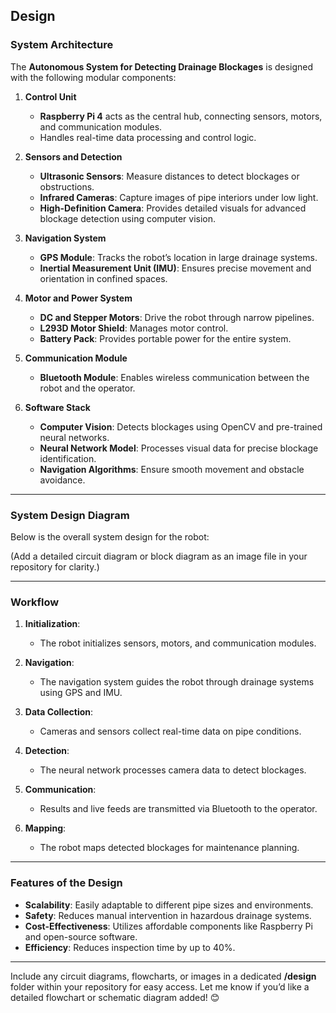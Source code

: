 ## Design

### System Architecture

The **Autonomous System for Detecting Drainage Blockages** is designed with the following modular components:  

1. **Control Unit**  
   - **Raspberry Pi 4** acts as the central hub, connecting sensors, motors, and communication modules.  
   - Handles real-time data processing and control logic.  

2. **Sensors and Detection**  
   - **Ultrasonic Sensors**: Measure distances to detect blockages or obstructions.  
   - **Infrared Cameras**: Capture images of pipe interiors under low light.  
   - **High-Definition Camera**: Provides detailed visuals for advanced blockage detection using computer vision.  

3. **Navigation System**  
   - **GPS Module**: Tracks the robot’s location in large drainage systems.  
   - **Inertial Measurement Unit (IMU)**: Ensures precise movement and orientation in confined spaces.  

4. **Motor and Power System**  
   - **DC and Stepper Motors**: Drive the robot through narrow pipelines.  
   - **L293D Motor Shield**: Manages motor control.  
   - **Battery Pack**: Provides portable power for the entire system.  

5. **Communication Module**  
   - **Bluetooth Module**: Enables wireless communication between the robot and the operator.  

6. **Software Stack**  
   - **Computer Vision**: Detects blockages using OpenCV and pre-trained neural networks.  
   - **Neural Network Model**: Processes visual data for precise blockage identification.  
   - **Navigation Algorithms**: Ensure smooth movement and obstacle avoidance.  

---

### System Design Diagram

Below is the overall system design for the robot:


(Add a detailed circuit diagram or block diagram as an image file in your repository for clarity.)

---

### Workflow

1. **Initialization**:  
   - The robot initializes sensors, motors, and communication modules.  

2. **Navigation**:  
   - The navigation system guides the robot through drainage systems using GPS and IMU.  

3. **Data Collection**:  
   - Cameras and sensors collect real-time data on pipe conditions.  

4. **Detection**:  
   - The neural network processes camera data to detect blockages.  

5. **Communication**:  
   - Results and live feeds are transmitted via Bluetooth to the operator.  

6. **Mapping**:  
   - The robot maps detected blockages for maintenance planning.  

---

### Features of the Design
- **Scalability**: Easily adaptable to different pipe sizes and environments.  
- **Safety**: Reduces manual intervention in hazardous drainage systems.  
- **Cost-Effectiveness**: Utilizes affordable components like Raspberry Pi and open-source software.  
- **Efficiency**: Reduces inspection time by up to 40%.  

---

Include any circuit diagrams, flowcharts, or images in a dedicated **/design** folder within your repository for easy access. Let me know if you’d like a detailed flowchart or schematic diagram added! 😊  

